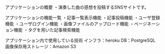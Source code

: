 アプリケーションの概要
・演奏した曲の感想を投稿するSNSサイトです。

アプリケーションの機能一覧
・記事一覧表示機能
・記事投稿機能
・ユーザ登録機能
・ユーザログイン機能
・画像ファイルのアップロード機能
・ページネーション機能
・タグを用いた記事検索機能

アプリケーション内で使用している技術
インフラ：heroku
DB：PostgreSQL
画像保存用ストレージ：Amazon S3